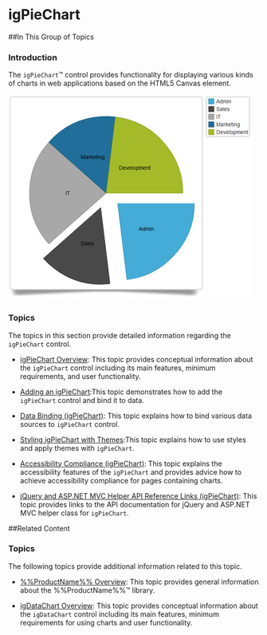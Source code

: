 ﻿<!--
|metadata|
{
    "fileName": "igpiechart",
    "controlName": "igDataChart",
    "tags": ["Charting"]
}
|metadata|
-->

# igPieChart



##In This Group of Topics

### Introduction

The `igPieChart`™ control provides functionality for displaying various kinds of charts in web applications based on the HTML5 Canvas element.

![](images/igPieChart_Landing_Page_1.png)

### Topics

The topics in this section provide detailed information regarding the `igPieChart` control.


- [igPieChart Overview](igPieChart-Overview.html): This topic provides conceptual information about the `igPieChart` control including its main features, minimum requirements, and user functionality.

- [Adding an igPieChart](igPieChart-Adding.html):This topic demonstrates how to add the `igPieChart` control and bind it to data.

- [Data Binding (igPieChart)](igPieChart-DataBinding.html): This topic explains how to bind various data sources to `igPieChart` control.

- [Styling igPieChart with Themes](igPieChart-Styling-Themes.html):This topic explains how to use styles and apply themes with `igPieChart`.

- [Accessibility Compliance (igPieChart)](igPieChart-Accessibility.html): This topic explains the accessibility features of the `igPieChart` and provides advice how to achieve accessibility compliance for pages containing charts.

- [jQuery and ASP.NET MVC Helper API Reference Links (igPieChart)](igPieChart-API-Links.html): This topic provides links to the API documentation for jQuery and ASP.NET MVC helper class for `igPieChart`.


##Related Content

### Topics

The following topics provide additional information related to this topic.

- [%%ProductName%% Overview](NetAdvantage-for-jQuery-Overview.html): This topic provides general information about the %%ProductName%%™ library.

- [igDataChart Overview](igDataChart-Overview.html): This topic provides conceptual information about the `igDataChart` control including its main features, minimum requirements for using charts and user functionality.





 

 


